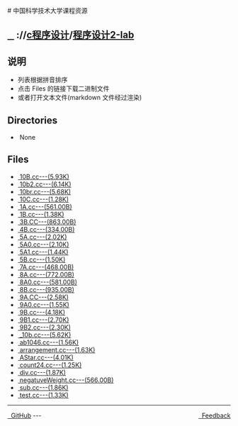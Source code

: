 
<head>
    <meta http-equiv="content-type" content="text/html; charset=utf-8">
    <link rel="stylesheet" href="https://use.fontawesome.com/releases/v5.8.1/css/all.css" integrity="sha384-50oBUHEmvpQ+1lW4y57PTFmhCaXp0ML5d60M1M7uH2+nqUivzIebhndOJK28anvf" crossorigin="anonymous">
    <title> 中国科学技术大学课程资源</title>
</head>
# 中国科学技术大学课程资源

<div>
  <h2>
    <a href="../index.html">&nbsp;&nbsp;<i class="fas fa-backward"></i>&nbsp;</a>
    :/<a href="../../index.html"><i class="fas fa-home"></i></a>/<a href="../index.html">c程序设计</a>/<a href="index.html">程序设计2-lab</a>
  </h2>
</div>

## 说明
- 列表根据拼音排序
- 点击 Files 的链接下载二进制文件
- 或者打开文本文件(markdown 文件经过渲染)

<h2> Directories &nbsp; <a href="https://download-directory.github.io/?url=https://github.com/USTC-Resource/USTC-Course/tree/master/c程序设计/程序设计2-lab" style="color:red;text-decoration:underline;" target="_black"><i class="fas fa-download"></i></a></h2>

<ul><li><i class="fas fa-meh"></i>&nbsp;None</li></ul>

## Files
<ul><li><a href="https://raw.githubusercontent.com/USTC-Resource/USTC-Course/master/c程序设计/程序设计2-lab/10B.cc"><i class="fas fa-file-code"></i>&nbsp;10B.cc---(5.93K)</a></li>
<li><a href="https://raw.githubusercontent.com/USTC-Resource/USTC-Course/master/c程序设计/程序设计2-lab/10b2.cc"><i class="fas fa-file-code"></i>&nbsp;10b2.cc---(6.14K)</a></li>
<li><a href="https://raw.githubusercontent.com/USTC-Resource/USTC-Course/master/c程序设计/程序设计2-lab/10br.cc"><i class="fas fa-file-code"></i>&nbsp;10br.cc---(5.68K)</a></li>
<li><a href="https://raw.githubusercontent.com/USTC-Resource/USTC-Course/master/c程序设计/程序设计2-lab/10C.cc"><i class="fas fa-file-code"></i>&nbsp;10C.cc---(1.28K)</a></li>
<li><a href="https://raw.githubusercontent.com/USTC-Resource/USTC-Course/master/c程序设计/程序设计2-lab/1A.cc"><i class="fas fa-file-code"></i>&nbsp;1A.cc---(561.00B)</a></li>
<li><a href="https://raw.githubusercontent.com/USTC-Resource/USTC-Course/master/c程序设计/程序设计2-lab/1B.cc"><i class="fas fa-file-code"></i>&nbsp;1B.cc---(1.38K)</a></li>
<li><a href="https://raw.githubusercontent.com/USTC-Resource/USTC-Course/master/c程序设计/程序设计2-lab/3B.CC"><i class="fas fa-file"></i>&nbsp;3B.CC---(863.00B)</a></li>
<li><a href="https://raw.githubusercontent.com/USTC-Resource/USTC-Course/master/c程序设计/程序设计2-lab/4B.cc"><i class="fas fa-file-code"></i>&nbsp;4B.cc---(334.00B)</a></li>
<li><a href="https://raw.githubusercontent.com/USTC-Resource/USTC-Course/master/c程序设计/程序设计2-lab/5A.cc"><i class="fas fa-file-code"></i>&nbsp;5A.cc---(2.02K)</a></li>
<li><a href="https://raw.githubusercontent.com/USTC-Resource/USTC-Course/master/c程序设计/程序设计2-lab/5A0.cc"><i class="fas fa-file-code"></i>&nbsp;5A0.cc---(2.10K)</a></li>
<li><a href="https://raw.githubusercontent.com/USTC-Resource/USTC-Course/master/c程序设计/程序设计2-lab/5A1.cc"><i class="fas fa-file-code"></i>&nbsp;5A1.cc---(1.44K)</a></li>
<li><a href="https://raw.githubusercontent.com/USTC-Resource/USTC-Course/master/c程序设计/程序设计2-lab/5B.cc"><i class="fas fa-file-code"></i>&nbsp;5B.cc---(1.50K)</a></li>
<li><a href="https://raw.githubusercontent.com/USTC-Resource/USTC-Course/master/c程序设计/程序设计2-lab/7A.cc"><i class="fas fa-file-code"></i>&nbsp;7A.cc---(468.00B)</a></li>
<li><a href="https://raw.githubusercontent.com/USTC-Resource/USTC-Course/master/c程序设计/程序设计2-lab/8A.cc"><i class="fas fa-file-code"></i>&nbsp;8A.cc---(772.00B)</a></li>
<li><a href="https://raw.githubusercontent.com/USTC-Resource/USTC-Course/master/c程序设计/程序设计2-lab/8A0.cc"><i class="fas fa-file-code"></i>&nbsp;8A0.cc---(581.00B)</a></li>
<li><a href="https://raw.githubusercontent.com/USTC-Resource/USTC-Course/master/c程序设计/程序设计2-lab/8B.cc"><i class="fas fa-file-code"></i>&nbsp;8B.cc---(935.00B)</a></li>
<li><a href="https://raw.githubusercontent.com/USTC-Resource/USTC-Course/master/c程序设计/程序设计2-lab/9A.CC"><i class="fas fa-file"></i>&nbsp;9A.CC---(2.58K)</a></li>
<li><a href="https://raw.githubusercontent.com/USTC-Resource/USTC-Course/master/c程序设计/程序设计2-lab/9A0.cc"><i class="fas fa-file-code"></i>&nbsp;9A0.cc---(1.55K)</a></li>
<li><a href="https://raw.githubusercontent.com/USTC-Resource/USTC-Course/master/c程序设计/程序设计2-lab/9B.cc"><i class="fas fa-file-code"></i>&nbsp;9B.cc---(4.18K)</a></li>
<li><a href="https://raw.githubusercontent.com/USTC-Resource/USTC-Course/master/c程序设计/程序设计2-lab/9B1.cc"><i class="fas fa-file-code"></i>&nbsp;9B1.cc---(2.70K)</a></li>
<li><a href="https://raw.githubusercontent.com/USTC-Resource/USTC-Course/master/c程序设计/程序设计2-lab/9B2.cc"><i class="fas fa-file-code"></i>&nbsp;9B2.cc---(2.30K)</a></li>
<li><a href="https://raw.githubusercontent.com/USTC-Resource/USTC-Course/master/c程序设计/程序设计2-lab/_10b.cc"><i class="fas fa-file-code"></i>&nbsp;_10b.cc---(5.62K)</a></li>
<li><a href="https://raw.githubusercontent.com/USTC-Resource/USTC-Course/master/c程序设计/程序设计2-lab/ab1046.cc"><i class="fas fa-file-code"></i>&nbsp;ab1046.cc---(1.56K)</a></li>
<li><a href="https://raw.githubusercontent.com/USTC-Resource/USTC-Course/master/c程序设计/程序设计2-lab/arrangement.cc"><i class="fas fa-file-code"></i>&nbsp;arrangement.cc---(1.63K)</a></li>
<li><a href="https://raw.githubusercontent.com/USTC-Resource/USTC-Course/master/c程序设计/程序设计2-lab/AStar.cc"><i class="fas fa-file-code"></i>&nbsp;AStar.cc---(4.01K)</a></li>
<li><a href="https://raw.githubusercontent.com/USTC-Resource/USTC-Course/master/c程序设计/程序设计2-lab/count24.cc"><i class="fas fa-file-code"></i>&nbsp;count24.cc---(1.25K)</a></li>
<li><a href="https://raw.githubusercontent.com/USTC-Resource/USTC-Course/master/c程序设计/程序设计2-lab/div.cc"><i class="fas fa-file-code"></i>&nbsp;div.cc---(1.87K)</a></li>
<li><a href="https://raw.githubusercontent.com/USTC-Resource/USTC-Course/master/c程序设计/程序设计2-lab/negatuveWeight.cc"><i class="fas fa-file-code"></i>&nbsp;negatuveWeight.cc---(566.00B)</a></li>
<li><a href="https://raw.githubusercontent.com/USTC-Resource/USTC-Course/master/c程序设计/程序设计2-lab/sub.cc"><i class="fas fa-file-code"></i>&nbsp;sub.cc---(1.86K)</a></li>
<li><a href="https://raw.githubusercontent.com/USTC-Resource/USTC-Course/master/c程序设计/程序设计2-lab/test.cc"><i class="fas fa-file-code"></i>&nbsp;test.cc---(1.33K)</a></li></ul>

---
<div style="text-decration:underline;display:inline">
  <a href="https://github.com/USTC-Resource/USTC-Course.git" target="_blank" rel="external"><i class="fab fa-github"></i>&nbsp; GitHub</a>
  <a href="mailto:&#122;huheqin1@gmail.com?subject=反馈与建议" style="float:right" target="_blank" rel="external"><i class="fas fa-envelope"></i>&nbsp; Feedback</a>
</div>
---


